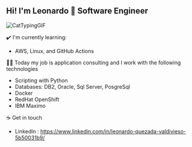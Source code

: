## Hi! I'm Leonardo 👋 Software Engineer
![CatTypingGIF](https://github.com/user-attachments/assets/eda2d3c6-8b14-4504-818f-ba19f7c4b6f6)

✔️ I'm currently learning:

- AWS, Linux, and GitHub Actions

👩‍💻 Today my job is application consulting and I work with the following technologies
- Scripting with Python
- Databases: DB2, Oracle, Sql Server, PosgreSql
- Docker
- RedHat OpenShift
- IBM Maximo

☕ Get in touch
- LinkedIn : https://www.linkedin.com/in/leonardo-quezada-valdivieso-5b50031b9/

<!--
**leitooo/leitooo** is a ✨ _special_ ✨ repository because its `README.md` (this file) appears on your GitHub profile.

Here are some ideas to get you started:

- 🔭 I’m currently working on ...
- 🌱 I’m currently learning ...
- 👯 I’m looking to collaborate on ...
- 🤔 I’m looking for help with ...
- 💬 Ask me about ...
- 📫 How to reach me: ...
- 😄 Pronouns: ...
- ⚡ Fun fact: ...
-->
